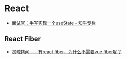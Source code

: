 # React

- [面试官：手写实现一个useState - 知乎专栏](https://zhuanlan.zhihu.com/p/499785908)

## React Fiber

- [灵魂拷问——有react fiber，为什么不需要vue fiber呢？](https://juejin.cn/post/7077545184807878692?searchId=2023071810523543DB5663F84AA38BCF25)
